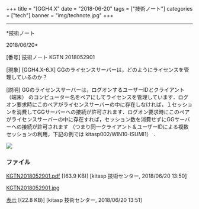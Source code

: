 ﻿+++
title = "[GGH4.X"
date = "2018-06-20"
tags = ["技術ノート"]
categories = ["tech"]
banner = "img/technote.jpg"
+++

-----------------------------------------------------------------------------------------------------------------------------

*技術ノート

2018/06/20*


[番号]
技術ノート KGTN 2018052901

[現象]
[GGH4.X-6.X]
GGのライセンスサーバーは，どのようにライセンスを管理しているのか？

[説明]
GGのライセンスサーバーは，ログオンするユーザーIDとクライアント （端末）
のコンピューター名をペアにしてライセンスを管理しています．ログオン要求時にこのペアがライセンスサーバーの中に存在しなければ，１セッションを消費してGGサーバーへの接続が許可されます．ログオン要求時にこのペアがライセンスサーバーの中に存在すれば，セッション数を消費せずにGGサーバーへの接続が許可されます
（つまり同一クライアント＆ユーザーIDによる複数セッションの利用，下記の例では
kitasp002/WIN10-ISUMI1） ．

![](http://techreport.kitasp.net/attachments/download/4045/KGTN2018052901.jpg)


### ファイル

 
 


[KGTN2018052901.pdf](http://techreport.kitasp.net/attachments/download/4044/KGTN2018052901.pdf)
 [(63.9 KB)] [kitasp 技術センター, 2018/06/20
13:50]

[KGTN2018052901.jpg](http://techreport.kitasp.net/attachments/download/4045/KGTN2018052901.jpg)

[表示](http://techreport.kitasp.net/attachments/4045/KGTN2018052901.jpg "表示")
 [(22.8 KB)] [kitasp 技術センター, 2018/06/20
13:51]


 


 

